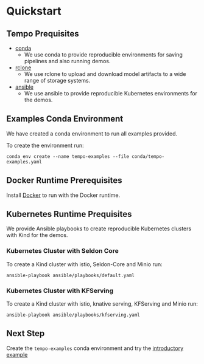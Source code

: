 # Quickstart

## Tempo Prequisites


 * [conda](https://docs.conda.io/projects/conda/en/latest/user-guide/install/index.html)
    * We use conda to provide reproducible environments for saving pipelines and also running demos.
 * [rclone](https://rclone.org/install/)
    * We use rclone to upload and download model artifacts to a wide range of storage systems.
 * [ansible](https://www.ansible.com/)
    * We use ansible to provide reproducible Kubernetes environments for the demos.

## Examples Conda Environment

We have created a conda environment to run all examples provided.

To create the environment run:

```
conda env create --name tempo-examples --file conda/tempo-examples.yaml
```

## Docker Runtime Prerequisites

Install [Docker](https://www.docker.com/) to run with the Docker runtime.

## Kubernetes Runtime Prequisites

We provide Ansible playbooks to create reproducible Kubernetes clusters with Kind for the demos.


### Kubernetes Cluster with Seldon Core

To create a Kind cluster with istio, Seldon-Core and Minio run:

```
ansible-playbook ansible/playbooks/default.yaml
```

### Kubernetes Cluster with KFServing


To create a Kind cluster with istio, knative serving, KFServing and Minio run:


```
ansible-playbook ansible/playbooks/kfserving.yaml
```


## Next Step

Create the `tempo-examples` conda environment and try the [introductory example](../examples/custom-model/README.html)